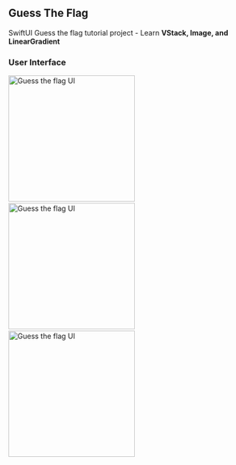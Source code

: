## Guess The Flag

SwiftUI Guess the flag tutorial project - Learn **VStack, Image, and LinearGradient**

### User Interface
<img src="https://github.com/user-attachments/assets/57f01fd0-0e95-4165-81d7-1f6cd4c32594" alt="Guess the flag UI" width="250"/>&nbsp;&nbsp;&nbsp;&nbsp;<img src="https://github.com/user-attachments/assets/f54c05c7-e954-4e28-866f-5d82d70302a7" alt="Guess the flag UI" width="250"/>&nbsp;&nbsp;&nbsp;&nbsp;<img src="https://github.com/user-attachments/assets/53c9c63f-995a-4590-9fcf-882ea3ce377c" alt="Guess the flag UI" width="250"/> <br>
